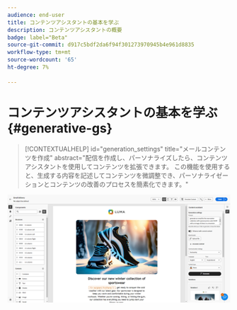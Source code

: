 ```yaml
---
audience: end-user
title: コンテンツアシスタントの基本を学ぶ
description: コンテンツアシスタントの概要
badge: label="Beta"
source-git-commit: d917c5bdf2da6f94f301273970945b4e961d8835
workflow-type: tm+mt
source-wordcount: '65'
ht-degree: 7%

---
```



# コンテンツアシスタントの基本を学ぶ {#generative-gs}

>[!CONTEXTUALHELP]
>id="generation_settings"
>title="メールコンテンツを作成"
>abstract="配信を作成し、パーソナライズしたら、コンテンツアシスタントを使用してコンテンツを拡張できます。 この機能を使用すると、生成する内容を記述してコンテンツを微調整でき、パーソナライゼーションとコンテンツの改善のプロセスを簡素化できます。"

![](assets/gs-genai.png)
